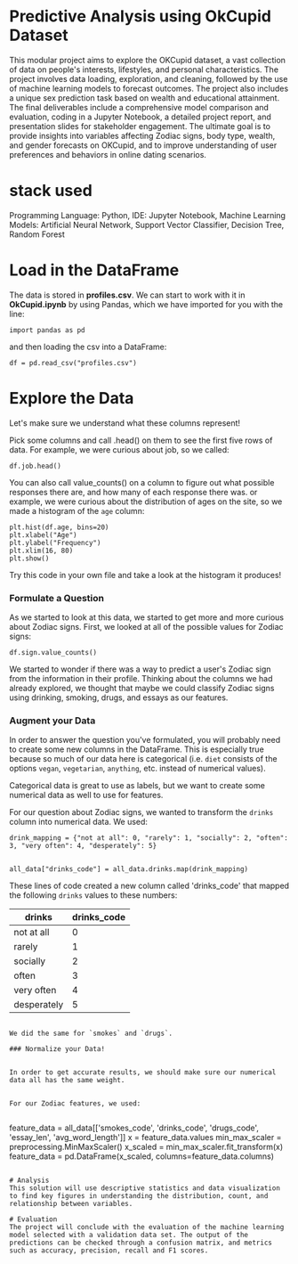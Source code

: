 # Predictive Analysis using OkCupid Dataset
This modular project aims to explore the OKCupid dataset, a vast collection of data on people's interests, lifestyles, and personal characteristics. The project involves data loading, exploration, and cleaning, followed by the use of machine learning models to forecast outcomes. The project also includes a unique sex prediction task based on wealth and educational attainment. The final deliverables include a comprehensive model comparison and evaluation, coding in a Jupyter Notebook, a detailed project report, and presentation slides for stakeholder engagement. The ultimate goal is to provide insights into variables affecting Zodiac signs, body type, wealth, and gender forecasts on OKCupid, and to improve understanding of user preferences and behaviors in online dating scenarios.
 # stack used
 Programming Language: Python, IDE: Jupyter Notebook, Machine Learning Models: Artificial Neural Network, Support Vector Classifier, Decision Tree, Random Forest
# Load in the DataFrame
The data is stored in **profiles.csv**. We can start to work with it in **OkCupid.ipynb** by using Pandas, which we have imported for you with the line:

```
import pandas as pd
```
and then loading the csv into a DataFrame:

```
df = pd.read_csv("profiles.csv")
```
# Explore the Data
Let's make sure we understand what these columns represent!

Pick some columns and call .head() on them to see the first five rows of data. For example, we were curious about job, so we called:
```
df.job.head()
```
You can also call value_counts() on a column to figure out what possible responses there are, and how many of each response there was.
or example, we were curious about the distribution of ages on the site, so we made a histogram of the `age` column:


```
plt.hist(df.age, bins=20)
plt.xlabel("Age")
plt.ylabel("Frequency")
plt.xlim(16, 80)
plt.show()
```


Try this code in your own file and take a look at the histogram it produces!


### Formulate a Question


As we started to look at this data, we started to get more and more curious about Zodiac signs. First, we looked at all of the possible values for Zodiac signs:


```
df.sign.value_counts()
```
We started to wonder if there was a way to predict a user's Zodiac sign from the information in their profile. Thinking about the columns we had already explored, we thought that maybe we could classify Zodiac signs using drinking, smoking, drugs, and essays as our features.




### Augment your Data


In order to answer the question you've formulated, you will probably need to create some new columns in the DataFrame. This is especially true because so much of our data here is categorical (i.e. `diet` consists of the options `vegan`, `vegetarian`, `anything`, etc. instead of numerical values).


Categorical data is great to use as labels, but we want to create some numerical data as well to use for features.


For our question about Zodiac signs, we wanted to transform the `drinks` column into numerical data. We used:

```
drink_mapping = {"not at all": 0, "rarely": 1, "socially": 2, "often": 3, "very often": 4, "desperately": 5}


all_data["drinks_code"] = all_data.drinks.map(drink_mapping)
```


These lines of code created a new column called 'drinks_code' that mapped the following `drinks` values to these numbers:


| drinks      | drinks_code |
|-------------|-------------|
| not at all  | 0           |
| rarely      | 1           |
| socially    | 2           |
| often       | 3           |
| very often  | 4           |
| desperately | 5           |
```

We did the same for `smokes` and `drugs`.

### Normalize your Data!


In order to get accurate results, we should make sure our numerical data all has the same weight.


For our Zodiac features, we used:


```
feature_data = all_data[['smokes_code', 'drinks_code', 'drugs_code', 'essay_len', 'avg_word_length']]
x = feature_data.values
min_max_scaler = preprocessing.MinMaxScaler()
x_scaled = min_max_scaler.fit_transform(x)
feature_data = pd.DataFrame(x_scaled, columns=feature_data.columns)
```

# Analysis
This solution will use descriptive statistics and data visualization to find key figures in understanding the distribution, count, and relationship between variables.

# Evaluation
The project will conclude with the evaluation of the machine learning model selected with a validation data set. The output of the predictions can be checked through a confusion matrix, and metrics such as accuracy, precision, recall and F1 scores.
